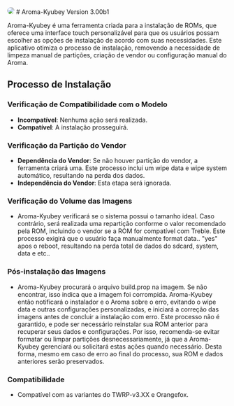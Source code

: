 <img src="https://raw.githubusercontent.com/UKAzXDA/UKAz-XDA/main/20240414_031804.jpg" style="border-radius: 10px;">
# Aroma-Kyubey  Version 3.00b1

Aroma-Kyubey é uma ferramenta criada para a instalação de ROMs, que oferece uma interface touch personalizável para que os usuários possam escolher as opções de instalação de acordo com suas necessidades. Este aplicativo otimiza o processo de instalação, removendo a necessidade de limpeza manual de partições, criação de vendor ou configuração manual do Aroma.

## Processo de Instalação

### Verificação de Compatibilidade com o Modelo
- **Incompatível**: Nenhuma ação será realizada.
- **Compatível**: A instalação prosseguirá.

### Verificação da Partição do Vendor
- **Dependência do Vendor**: Se não houver partição do vendor, a ferramenta criará uma. Este processo inclui um wipe data e wipe system automático, resultando na perda dos dados.
- **Independência do Vendor**: Esta etapa será ignorada.

### Verificação do Volume das Imagens
- Aroma-Kyubey verificará se o sistema possui o tamanho ideal. Caso contrário, será realizada uma repartição conforme o valor recomendado pela ROM, incluindo o vendor se a ROM for compatível com Treble. Este processo exigirá que o usuário faça manualmente format data.. "yes" apos o reboot, resultando na perda total de dados do sdcard, system, data e etc..

### Pós-instalação das Imagens
- Aroma-Kyubey procurará o arquivo build.prop na imagem. Se não encontrar, isso indica que a imagem foi corrompida. Aroma-Kyubey então notificará o instalador e o Aroma sobre o erro, evitando o wipe data e outras configurações personalizadas, e iniciará a correção das imagens antes de concluir a instalação com erro. Este processo não é garantido, e pode ser necessário reinstalar sua ROM anterior para recuperar seus dados e configurações. Por isso, recomenda-se evitar formatar ou limpar partições desnecessariamente, já que a Aroma-Kyubey gerenciará ou solicitará estas ações quando necessário. Desta forma, mesmo em caso de erro ao final do processo, sua ROM e dados anteriores serão preservados.

### Compatibilidade
- Compatível com as variantes do TWRP-v3.XX e Orangefox.
